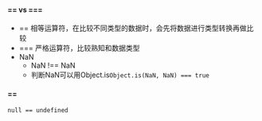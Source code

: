 #### == vs ===
- == 相等运算符，在比较不同类型的数据时，会先将数据进行类型转换再做比较
- === 严格运算符，比较熟知和数据类型    
- NaN
  - NaN !== NaN      
  - 判断NaN可以用Object.is```Object.is(NaN, NaN) === true```

#### ==
```null == undefined```